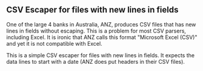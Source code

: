 ## CSV Escaper for files with new lines in fields

One of the large 4 banks in Australia, ANZ, produces CSV files that has new lines in fields without escaping. This is a problem for most CSV parsers, including Excel. It is ironic that ANZ calls this format "Microsoft Excel (CSV)" and yet it is not compatible with Excel.

This is a simple CSV escaper for files with new lines in fields. It expects the data lines to start with a date (ANZ does put headers in their CSV files).

